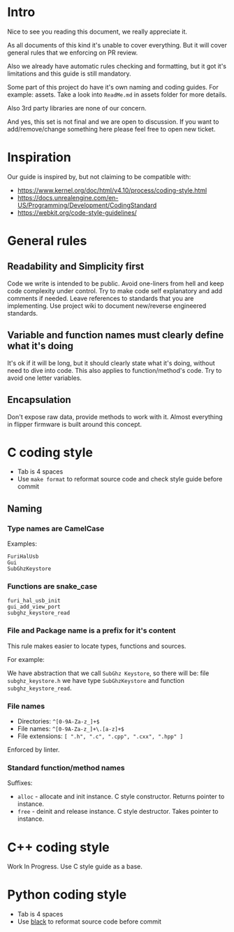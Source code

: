 # Intro

Nice to see you reading this document, we really appreciate it.

As all documents of this kind it's unable to cover everything.
But it will cover general rules that we enforcing on PR review.

Also we already have automatic rules checking and formatting,
but it got it's limitations and this guide is still mandatory.

Some part of this project do have it's own naming and coding guides.
For example: assets. Take a look into `ReadMe.md` in assets folder for more details.

Also 3rd party libraries are none of our concern.

And yes, this set is not final and we are open to discussion.
If you want to add/remove/change something here please feel free to open new ticket.

# Inspiration

Our guide is inspired by, but not claiming to be compatible with:

- https://www.kernel.org/doc/html/v4.10/process/coding-style.html
- https://docs.unrealengine.com/en-US/Programming/Development/CodingStandard
- https://webkit.org/code-style-guidelines/

# General rules

## Readability and Simplicity first

Code we write is intended to be public.
Avoid one-liners from hell and keep code complexity under control.
Try to make code self explanatory and add comments if needed.
Leave references to standards that you are implementing.
Use project wiki to document new/reverse engineered standards.

## Variable and function names must clearly define what it's doing

It's ok if it will be long, but it should clearly state what it's doing, without need to dive into code.
This also applies to function/method's code.
Try to avoid one letter variables.

## Encapsulation

Don't expose raw data, provide methods to work with it.
Almost everything in flipper firmware is built around this concept.

# C coding style

- Tab is 4 spaces
- Use `make format` to reformat source code and check style guide before commit

## Naming

### Type names are CamelCase

Examples:

	FuriHalUsb
	Gui
	SubGhzKeystore


### Functions are snake_case

	furi_hal_usb_init
	gui_add_view_port
	subghz_keystore_read

### File and Package name is a prefix for it's content

This rule makes easier to locate types, functions and sources.

For example:

We have abstraction that we call `SubGhz Keystore`, so there will be:
file `subghz_keystore.h` we have type `SubGhzKeystore` and function `subghz_keystore_read`.

### File names

- Directories: `^[0-9A-Za-z_]+$`
- File names: `^[0-9A-Za-z_]+\.[a-z]+$`
- File extensions: `[ ".h", ".c", ".cpp", ".cxx", ".hpp" ]`

Enforced by linter.

### Standard function/method names

Suffixes:

- `alloc` - allocate and init instance. C style constructor. Returns pointer to instance.
- `free` - deinit and release instance. C style destructor. Takes pointer to instance.

# C++ coding style

Work In Progress. Use C style guide as a base.

# Python coding style

- Tab is 4 spaces
- Use [black](https://pypi.org/project/black/) to reformat source code before commit
